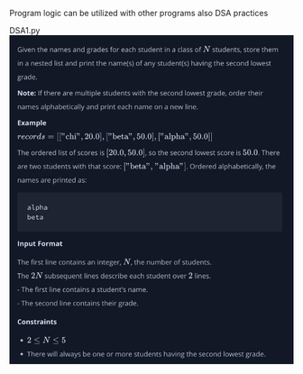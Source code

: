 Program logic can be utilized with other programs also DSA practices


DSA1.py ![DSA1.py](./src/DSA1.png)
